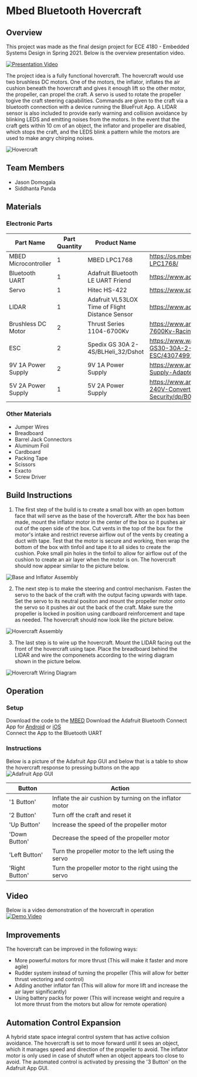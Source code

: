# Mbed Bluetooth Hovercraft

## Overview
This project was made as the final design project for ECE 4180 - Embedded Systems Design in Spring 2021. Below is the overview presentation video.

[![Presentation Video](https://github.com/jdomogala/Hovercraft/blob/main/images/Presentation.JPG?raw=true)](https://www.youtube.com/watch?v=ahHCZ5dAKUU)

The project idea is a fully functional hovercraft. The hovercraft would use two brushless DC motors. One of the motors, the inflator, inflates the air cushion beneath the hovercraft and gives it enough lift so the other motor, the propeller, can propel the craft. A servo is used to rotate the propeller togive the craft steering capabilities. Commands are given to the craft via a bluetooth connection with a device running the BlueFruit App. A LIDAR sensor is also included to provide early warning and collision avoidance by blinking LEDS and emitting noises from the motors. In the event that the craft gets within 10 cm of an object, the inflator and propeller are disabled, which stops the craft, and the LEDS blink a pattern while the motors are used to make angry chirping noises.  

![Hovercraft](https://github.com/jdomogala/Hovercraft/blob/main/images/Hover.JPG?raw=true)  

## Team Members
* Jason Domogala
* Siddhanta Panda

## Materials 
### Electronic Parts
|  Part Name           | Part Quantity |  Product Name                                   |  Product Link                                                                        |
|----------------------|---------------|-------------------------------------------------|--------------------------------------------------------------------------------------|
| MBED Microcontroller |       1       | MBED LPC1768                                    | https://os.mbed.com/platforms/mbed-LPC1768/                                          | 
| Bluetooth UART       |       1       | Adafruit Bluetooth LE UART Friend               | https://www.adafruit.com/product/2479                                                | 
| Servo                |       1       | Hitec HS-422                                    | https://www.sparkfun.com/products/11884                                              |
| LIDAR                |       1       | Adafruit VL53LOX Time of Flight Distance Sensor | https://www.adafruit.com/product/3317                                                |
| Brushless DC Motor   |       2       | Thrust Series 1104-6700Kv                       | https://www.amazon.com/BLH-Q-1104-7600Kv-Racing-Motor/dp/B0772WVHGJ                  |
| ESC                  |       2       | Spedix GS 30A 2-4S/BLHeli_32/Dshot              | https://www.walmart.com/ip/Spedix-GS30-30A-2-4s-BLHeli-32-Dshot-ESC/430749917        |
| 9V 1A Power Supply   |       2       | 9V 1A Power Supply                              | https://www.amazon.com/Arduino-Power-Supply-Adapter-110V/dp/B018OLREG4               |
| 5V 2A Power Supply   |       1       | 5V 2A Power Supply                              | https://www.amazon.com/ALITOVE-100V-240V-Converter-5-5x2-1mm-Security/dp/B078RXZM4C/ |


### Other Materials
* Jumper Wires
* Breadboard
* Barrel Jack Connectors
* Aluminum Foil
* Cardboard
* Packing Tape
* Scissors
* Exacto
* Screw Driver


## Build Instructions
1. The first step of the build is to create a small box with an open bottom face that will serve as the base of the hovercraft. After the box has been made, mount the inflator motor in the center of the box so it pushes air out of the open side of the box. Cut vents in the top of the box for the motor's intake and restrict reverse airflow out of the vents by creating a duct with tape. Test that the motor is secure and working, then wrap the bottom of the box with tinfoil and tape it to all sides to create the cushion. Poke small pin holes in the tinfoil to allow for airflow out of the cushion to create an air layer when the motor is on. The hovercraft should now appear similar to the picture below.  

![Base and Inflator Assembly](https://github.com/jdomogala/Hovercraft/blob/main/images/Inflator.JPG?raw=true)  

2. The next step is to make the steering and control mechanism. Fasten the servo to the back of the craft with the output facing upwards with tape. Set the servo to its neutral positon and mount the propeller motor onto the servo so it pushes air out the back of the craft. Make sure the propeller is locked in position using cardboard reinforcement and tape as needed. The hovercraft should now look like the picture below.  

![Hovercraft Assembly](https://github.com/jdomogala/Hovercraft/blob/main/images/Propeller.JPG?raw=true)  

3. The last step is to wire up the hovercraft. Mount the LIDAR facing out the front of the hovercraft using tape. Place the breadboard behind the LIDAR and wire the componenets according to the wiring diagram shown in the picture below.  

![Hovercraft Wiring Diagram](https://github.com/jdomogala/Hovercraft/blob/main/images/Wiring.JPG?raw=true)

## Operation
### Setup
Download the code to the [MBED](https://os.mbed.com/users/spanda38/code/TheHovercraft/)
Download the Adafruit Bluetooth Connect App for [Android](https://play.google.com/store/apps/details?id=com.adafruit.bluefruit.le.connect&hl=en_US) or [iOS](https://itunes.apple.com/us/app/adafruit-bluefruit-le-connect/id830125974?mt=8)  
Connect the App to the Bluetooth UART 

### Instructions
Below is a picture of the Adafruit App GUI and below that is a table to show the hovercraft response to pressing buttons on the app  
![Adafruit App GUI](https://github.com/jdomogala/Hovercraft/blob/main/images/Adafruit.png?raw=true)

|  Button        |  Action         |
|----------------|-----------------|
| '1 Button'     | Inflate the air cushion by turning on the inflator motor  |
| '2 Button'     | Turn off the craft and reset it                           |
| 'Up Button'    | Increase the speed of the propeller motor                 |
| 'Down Button'  | Decrease the speed of the propeller motor                 |
| 'Left Button'  | Turn the propeller motor to the left using the servo      |
| 'Right Button' | Turn the propeller motor to the right using the servo     |  

## Video
Below is a video demonstration of the hovercraft in operation  
[![Demo Video](https://img.youtube.com/vi/8YloxDpKNwA/hqdefault.jpg)](https://www.youtube.com/watch?v=8YloxDpKNwA)


## Improvements
The hovercraft can be improved in the following ways:
* More powerful motors for more thrust (This will make it faster and more agile)
* Rudder system instead of turning the propeller (This will allow for better thrust vectoring and control)
* Adding another inflator fan (This will allow for more lift and increase the air layer significantly)
* Using battery packs for power (This will increase weight and require a lot more thrust from the motors but allow for remote operation)


## Automation Control Expansion
A hybrid state space integral control system that has active collsion avoidance. The hovercraft is set to move forward until it sees an object, which it manages speed and direction of the propeller to avoid. The inflator motor is only used in case of shutoff when an object appears too close to avoid. The automated control is activated by pressing the '3 Button' on the Adafruit App GUI.

